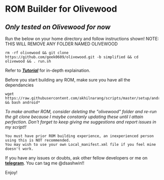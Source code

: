 # ROM Builder for Olivewood
## _Only tested on Olivewood for now_


Run the below on your home directory and follow instructions shown! 
NOTE: THIS WILL REMOVE ANY FOLDER NAMED OLIVEWOOD
```
rm -rf olivewood && git clone https://github.com/geek0609/olivewood.git -b simplified && cd olivewood && . run.sh
```

Refer to [***Tutorial***](https://github.com/geek0609/olivewood/wiki/Tutorial) for in-depth explaination.

Before you start building any ROM, make sure you have all the dependancies
```
wget https://raw.githubusercontent.com/akhilnarang/scripts/master/setup/android_build_env.sh && bash android*
```

_To make another ROM, consider deleting the "olivewood" folder and re-run the git clone because I maybe constanly updating these until I attain perfection. Don't forget to keep giving me suggestions and report issues in my script!!_

```
You must have prior ROM building experience, an inexperienced person using this is NOT recommended.
You may wish to use your own Local_manifest.xml file if you feel mine doesn't work.
```

If you have any issues or doubts, ask other fellow developers or me on [**telegram**](https://t.me/olivewood_devs). You can tag me @dsashwin!!

Enjoy!
